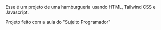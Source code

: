 Esse é um projeto de uma hamburgueria usando HTML, Tailwind CSS e Javascript.

Projeto feito com a aula do "Sujeito Programador"